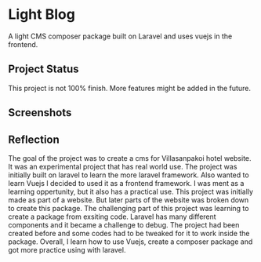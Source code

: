 # Light Blog
A light CMS composer package built on Laravel and uses vuejs in the frontend. 
  
## Project Status
This project is not 100% finish. More features might be added in the future.

## Screenshots


## Reflection
The goal of the project was to create a cms for Villasanpakoi hotel website. It was an experimental project that has real world use. The project was initially built on laravel to learn the more laravel framework. 
Also wanted to learn Vuejs I decided to used it as a frontend framework.
I was ment as a learning oppertunity, but it also has a practical use.
This project was initially made as part of a website. But later parts of the website was broken down to create this package.
The challenging part of this project was learning to create a package from exsiting code.
Laravel has many different components and it became a challenge to debug. 
The project had been created before and some codes had to be tweaked for it to work inside the package. 
Overall, I learn how to use Vuejs, create a composer package and got more practice using with laravel.
